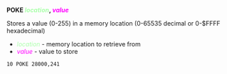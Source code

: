 **POKE <span style="color:#AAFFAA;">*location*</span>, <span style="color:#FF00FF;">*value*</span>**

Stores a value (0-255) in a memory location (0-65535 decimal or 0-$FFFF hexadecimal)

- <span style="color:#AAFFAA;">*location*</span> - memory location to retrieve from
- <span style="color:#FF00FF;">*value*</span> - value to store

```ecb2
10 POKE 28000,241
```
